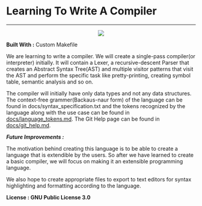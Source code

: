 # Learning To Write A Compiler
-------------------------------

<p align="center">
        <a href="https://doc.lagout.org/programmation/C/CPP101.pdf"><img src="https://img.shields.io/badge/code_style-standard-brightgreen.svg">
        </a>
</p>

<b>Built With :</b>
        Custom Makefile

<p>
We are learning to write a compiler. We will create a single-pass compiler(or interpreter) initially. It will contain a Lexer, a recursive-descent Parser that creates an Abstract Syntax Tree(AST) and multiple visitor patterns that visit the AST and perform the specific task like pretty-printing, creating symbol table, semantic analysis and so on.
</p>

The compiler will initially have only data types and not any data structures. The context-free grammer(Backaus-naur form) of the language can be found in docs/syntax_specification.txt and the tokens recognized by the language along with the use case can be found in [docs/language_tokens.md](https://github.com/DeadGuyswitch/CodeBase-01/blob/developer/docs/language_tokens.md).
The Git Help page can be found in [docs/git_help.md](https://github.com/DeadGuyswitch/CodeBase-01/blob/developer/docs/git_help.md).


<b><i>Future Improvements : </b></i>
<p>
        The motivation behind creating this language is to be able to create a language that is extendible by the users. So after we have learned to create a basic compiler, we will focus on making it an extensible programming language.
</p><p> 
        We also hope to create appropriate files to export to text editors for syntax highlighting and formatting according to the language.
</p>

<b>License : GNU Public License 3.0 </b>

